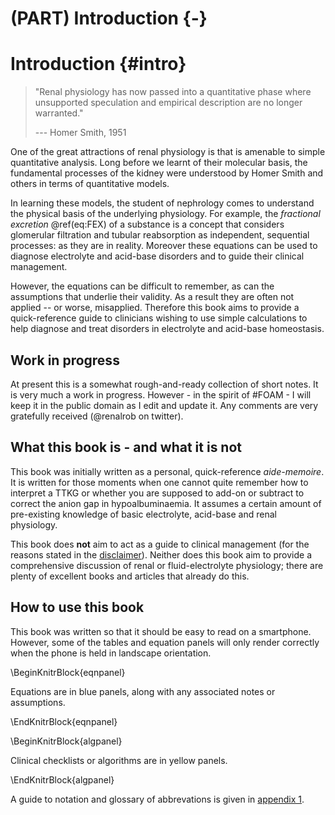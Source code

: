 # (PART) Introduction {-}

# Introduction {#intro}

> "Renal physiology has now passed into a quantitative phase where unsupported speculation and empirical description are no longer warranted."
>
> --- Homer Smith, 1951

One of the great attractions of renal physiology is that is amenable to simple quantitative analysis. Long before we learnt of their molecular basis, the fundamental processes of the kidney were understood by Homer Smith and others in terms of quantitative models. 

In learning these models, the student of nephrology comes to understand the physical basis of the underlying physiology. For example, the *fractional excretion* \@ref(eq:FEX) of a substance is a concept that considers glomerular filtration and tubular reabsorption as independent, sequential processes: as they are in reality. Moreover these equations can be used to diagnose electrolyte and acid-base disorders and to guide their clinical management.  

However, the equations can be difficult to remember, as can the assumptions that underlie their validity. As a result they are often not applied -- or worse, misapplied. Therefore this book aims to provide a quick-reference guide to clinicians wishing to use simple calculations to help diagnose and treat disorders in electrolyte and acid-base homeostasis.  


## Work in progress

At present this is a somewhat rough-and-ready collection of short notes.  It is very much a work in progress.  However - in the spirit of \#FOAM - I will keep it in the public domain as I edit and update it.  Any comments are very gratefully received (\@renalrob on twitter).  

<!-- Future chapters are likely to cover:   -->

<!-- - renal haemodynamics (GFR / RBF etc.)    -->
<!-- - advanced clearance methods (lithium clearance etc.)   -->
<!-- - AKI (FEUrea, FENa etc.)   -->


## What this book is - and what it is not

This book was initially written as a personal, quick-reference *aide-memoire*.  It is written for those moments when one cannot quite remember how to interpret a TTKG or whether you are supposed to add-on or subtract to correct the anion gap in hypoalbuminaemia.  It assumes a certain amount of pre-existing knowledge of basic electrolyte, acid-base and renal physiology.

This book does **not** aim to act as a guide to clinical management (for the reasons stated in the [disclaimer](#disc)). Neither does this book aim to provide a comprehensive discussion of renal or fluid-electrolyte physiology; there are plenty of excellent books and articles that already do this.  


## How to use this book

This book was written so that it should be easy to read on a smartphone.  However, some of the tables and equation panels will only render correctly when the phone is held in landscape orientation.  

\BeginKnitrBlock{eqnpanel}<div class="eqnpanel">Equations are in blue panels, along with any associated notes or assumptions.  
</div>\EndKnitrBlock{eqnpanel}

\BeginKnitrBlock{algpanel}<div class="algpanel">Clinical checklists or algorithms are in yellow panels.  
</div>\EndKnitrBlock{algpanel}

A guide to notation and glossary of abbrevations is given in [appendix 1](#app1).  
